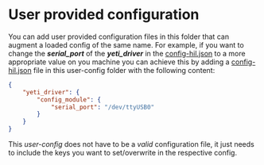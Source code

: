 # User provided configuration
You can add user provided configuration files in this folder that can augment a loaded config of the same name.
For example, if you want to change the ***serial_port*** of the ***yeti_driver*** in the [config-hil.json](../config-hil.json) to a more appropriate value on you machine you can achieve this by adding a [config-hil.json](config-hil.json) file in this user-config folder with the following content:

```json
{
    "yeti_driver": {
        "config_module": {
            "serial_port": "/dev/ttyUSB0"
        }
    }
}
```

This *user-config* does not have to be a *valid* configuration file, it just needs to include the keys you want to set/overwrite in the respective config.

